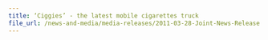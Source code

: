 ```yaml
---
title: ‘Ciggies’ - the latest mobile cigarettes truck
file_url: /news-and-media/media-releases/2011-03-28-Joint-News-Release.pdf
---
```

